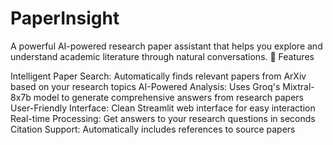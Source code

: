 # PaperInsight

A powerful AI-powered research paper assistant that helps you explore and understand academic literature through natural conversations.
🌟 Features

Intelligent Paper Search: Automatically finds relevant papers from ArXiv based on your research topics
AI-Powered Analysis: Uses Groq's Mixtral-8x7b model to generate comprehensive answers from research papers
User-Friendly Interface: Clean Streamlit web interface for easy interaction
Real-time Processing: Get answers to your research questions in seconds
Citation Support: Automatically includes references to source papers
